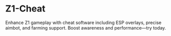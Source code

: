 # Z1-Cheat
Enhance Z1 gameplay with cheat software including ESP overlays, precise aimbot, and farming support. Boost awareness and performance—try today.
